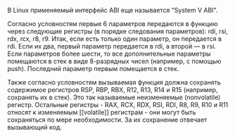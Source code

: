 В Linux применяемый интерфейс ABI еще называется "System V ABI".

Согласно условностям первые 6 параметров передаются в функцию через следующие регистры (в порядке следования параметров): rdi, rsi, rdx, rcx, r8, r9. 
Итак, если есть только один параметр, он передается в rdi. Если их два, первый параметр передается в rdi, а второй — в rsi. Если параметров более шести, то все дополнительные параметры помещаются в стек в виде 8-разрядных чисел (например, с помощью push). Последний параметр первым помещается в стек.

Также согласно условностям вызываемая функция должна сохранять содержимое регистров RSP, RBP, RBX, R12, R13, R14 и R15 (например, сохранять их в стек). Это так называемые неизменяемые (nonvolatile) регистр. Остальные регистры - RAX, RCX, RDX, RSI, RDI, R8, R9, R10 и R11 относят к изменяемым [[volatile]] регистрам - они могут быть сохраняться по мере необходимости. За их сохранение отвечает вызывающий код.